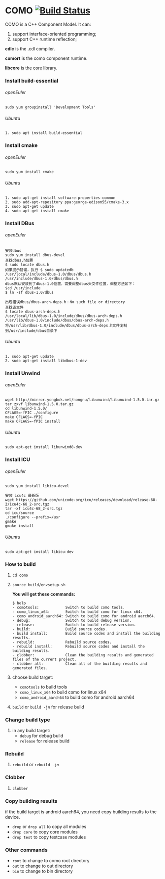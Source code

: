 # COMO [![Build Status](https://travis-ci.org/jingcao80/ccm.svg?branch=master)](https://travis-ci.org/jingcao80/ccm)

COMO is a C++ Component Model. It can:
1. support interface-oriented programming;
2. support C++ runtime reflection;

**cdlc** is the .cdl compiler.

**comort** is the como component runtime.

**libcore** is the core library.

### Install build-essential
###### openEuler
```shell
sudo yum groupinstall 'Development Tools'
```
###### Ubuntu
```shell
1. sudo apt install build-essential
```

### Install cmake
###### openEuler
```shell
sudo yum install cmake
```
###### Ubuntu
```shell
1. sudo apt-get install software-properties-common
2. sudo add-apt-repository ppa:george-edison55/cmake-3.x
3. sudo apt-get update
4. sudo apt-get install cmake
```

### Install DBus
###### openEuler
```shell
安装dbus
sudo yum install dbus-devel
查找dbus.h位置
$ sudo locate dbus.h
如果提示错误，执行 $ sudo updatedb
/usr/local/include/dbus-1.0/dbus/dbus.h
/usr/include/dbus-1.0/dbus/dbus.h
dbus默认安装到了dbus-1.0位置，需要调整dbus头文件位置，调整方法如下：
$cd /usr/include
$ ln -sf dbus-1.0/dbus

出现错误dbus/dbus-arch-deps.h：No such file or directory
查找该文件
$ locate dbus-arch-deps.h
/usr/local/lib/dbus-1.0/include/dbus/dbus-arch-deps.h
/usr/lib/dbus-1.0/include/dbus/dbus-arch-deps.h
将/usr/lib/dbus-1.0/include/dbus/dbus-arch-deps.h文件复制到/usr/include/dbus目录下
```
###### Ubuntu
```shell
1. sudo apt-get update
2. sudo apt-get install libdbus-1-dev
```

### Install Unwind
###### openEuler
```shell
wget http://mirror.yongbok.net/nongnu/libunwind/libunwind-1.5.0.tar.gz
tar zxvf libunwind-1.5.0.tar.gz
cd libunwind-1.5.0/
CFLAGS=-fPIC ./configure
make CFLAGS=-fPIC
make CFLAGS=-fPIC install
```
###### Ubuntu
```shell
sudo apt-get install libunwind8-dev
```

### Install ICU
###### openEuler
```shell
sudo yum install libicu-devel

安装 icu4c 最新版
wget https://github.com/unicode-org/icu/releases/download/release-68-2/icu4c-68_2-src.tgz
tar -xf icu4c-68_2-src.tgz
cd icu/source
./configure --prefix=/usr
gmake
gmake install
```
###### Ubuntu
```shell
sudo apt-get install libicu-dev
```

### How to build
1. <code>cd como</code>

2. <code>source build/envsetup.sh</code>

   **You will get these commands:**

   ```shell
   $ help
   - comotools:            Switch to build como tools.
   - como_linux_x64:       Switch to build como for linux x64.
   - como_android_aarch64: Switch to build como for android aarch64.
   - debug:                Switch to build debug version.
   - release:              Switch to build release version.
   - build:                Build source codes.
   - build install:        Build source codes and install the building results.
   - rebuild:              Rebuild source codes.
   - rebuild install:      Rebuild source codes and install the building results.
   - clobber:              Clean the building results and generated files of the current project.
   - clobber all:          Clean all of the building results and generated files.
   ```

3. choose build target:
   + <code>comotools</code> to build tools
   + <code>como_linux_x64</code> to build como for linux x64
   + <code>como_android_aarch64</code> to build como for android aarch64

4. <code>build</code> or <code>build -j*n*</code> for release build

### Change build type
1. in any build target:
   + <code>debug</code> for debug build
   + <code>release</code> for release build

### Rebuild
1. <code>rebuild</code> or <code>rebuild -j*n*</code>

### Clobber
1. <code>clobber</code>

### Copy building results
if the build target is android aarch64, you need copy building results to the device.
+ <code>drop</code> or <code>drop all</code> to copy all modules
+ <code>drop core</code> to copy core modules
+ <code>drop test</code> to copy testcase modules

### Other commands
+ <code>root</code> to change to como root directory
+ <code>out</code> to change to out directory
+ <code>bin</code> to change to bin directory
